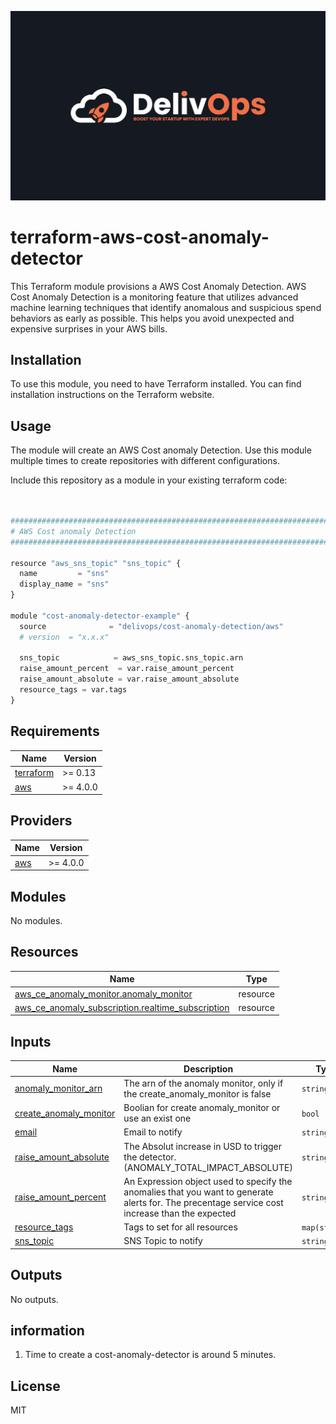 ![image info](logo.jpeg)

# terraform-aws-cost-anomaly-detector

This Terraform module provisions a AWS Cost Anomaly Detection.
AWS Cost Anomaly Detection is a monitoring feature that utilizes advanced machine learning techniques that identify anomalous and suspicious spend behaviors as early as possible. This helps you avoid unexpected and expensive surprises in your AWS bills.

## Installation

To use this module, you need to have Terraform installed. You can find installation instructions on the Terraform website.

## Usage

The module will create an AWS Cost anomaly Detection.
Use this module multiple times to create repositories with different configurations.

Include this repository as a module in your existing terraform code:

```python


################################################################################
# AWS Cost anomaly Detection
################################################################################

resource "aws_sns_topic" "sns_topic" {
  name         = "sns"
  display_name = "sns"
}

module "cost-anomaly-detector-example" {
  source              = "delivops/cost-anomaly-detection/aws"
  # version  = "x.x.x"

  sns_topic            = aws_sns_topic.sns_topic.arn
  raise_amount_percent  = var.raise_amount_percent
  raise_amount_absolute = var.raise_amount_absolute
  resource_tags = var.tags
}


```

<!-- BEGIN_TF_DOCS -->
## Requirements

| Name | Version |
|------|---------|
| <a name="requirement_terraform"></a> [terraform](#requirement\_terraform) | >= 0.13 |
| <a name="requirement_aws"></a> [aws](#requirement\_aws) | >= 4.0.0 |

## Providers

| Name | Version |
|------|---------|
| <a name="provider_aws"></a> [aws](#provider\_aws) | >= 4.0.0 |

## Modules

No modules.

## Resources

| Name | Type |
|------|------|
| [aws_ce_anomaly_monitor.anomaly_monitor](https://registry.terraform.io/providers/hashicorp/aws/latest/docs/resources/ce_anomaly_monitor) | resource |
| [aws_ce_anomaly_subscription.realtime_subscription](https://registry.terraform.io/providers/hashicorp/aws/latest/docs/resources/ce_anomaly_subscription) | resource |

## Inputs

| Name | Description | Type | Default | Required |
|------|-------------|------|---------|:--------:|
| <a name="input_anomaly_monitor_arn"></a> [anomaly\_monitor\_arn](#input\_anomaly\_monitor\_arn) | The arn of the anomaly monitor, only if the create\_anomaly\_monitor is false | `string` | `""` | no |
| <a name="input_create_anomaly_monitor"></a> [create\_anomaly\_monitor](#input\_create\_anomaly\_monitor) | Boolian for create anomaly\_monitor or use an exist one | `bool` | `true` | no |
| <a name="input_email"></a> [email](#input\_email) | Email to notify | `string` | `""` | no |
| <a name="input_raise_amount_absolute"></a> [raise\_amount\_absolute](#input\_raise\_amount\_absolute) | The Absolut increase in USD to trigger the detector. (ANOMALY\_TOTAL\_IMPACT\_ABSOLUTE) | `string` | n/a | yes |
| <a name="input_raise_amount_percent"></a> [raise\_amount\_percent](#input\_raise\_amount\_percent) | An Expression object used to specify the anomalies that you want to generate alerts for. The precentage service cost increase than the expected | `string` | n/a | yes |
| <a name="input_resource_tags"></a> [resource\_tags](#input\_resource\_tags) | Tags to set for all resources | `map(string)` | `{}` | no |
| <a name="input_sns_topic"></a> [sns\_topic](#input\_sns\_topic) | SNS Topic to notify | `string` | `""` | no |

## Outputs

No outputs.
<!-- END_TF_DOCS -->

## information

1. Time to create a cost-anomaly-detector is around 5 minutes.

## License

MIT
